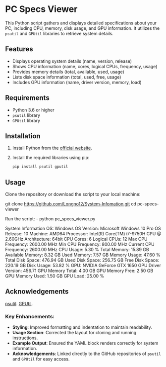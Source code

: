 # PC Specs Viewer

This Python script gathers and displays detailed specifications about your PC, including CPU, memory, disk usage, and GPU information. It utilizes the `psutil` and `GPUtil` libraries to retrieve system details.

## Features

- Displays operating system details (name, version, release)
- Shows CPU information (name, cores, logical CPUs, frequency, usage)
- Provides memory details (total, available, used, usage)
- Lists disk space information (total, used, free, usage)
- Includes GPU information (name, driver version, memory, load)

## Requirements

- Python 3.6 or higher
- `psutil` library
- `GPUtil` library

## Installation

1. Install Python from the [official website](https://www.python.org/).

2. Install the required libraries using pip:

   ```sh
   pip install psutil gputil

   
 ## Usage
Clone the repository or download the script to your local machine:

git clone https://github.com/Longno12/System-Infomation.git
cd pc-specs-viewer

Run the script: - python pc_specs_viewer.py

System Information
OS: Windows
OS Version: Microsoft Windows 10 Pro
OS Release: 10
Machine: AMD64
Processor: Intel(R) Core(TM) i7-9750H CPU @ 2.60GHz
Architecture: 64bit
CPU Cores: 6
Logical CPUs: 12
Max CPU Frequency: 2600.00 MHz
Min CPU Frequency: 800.00 MHz
Current CPU Frequency: 2600.00 MHz
CPU Usage: 5.30 %
Total Memory: 15.89 GB
Available Memory: 8.32 GB
Used Memory: 7.57 GB
Memory Usage: 47.60 %
Total Disk Space: 476.94 GB
Used Disk Space: 256.75 GB
Free Disk Space: 220.19 GB
Disk Usage: 53.82 %
GPU: NVIDIA GeForce GTX 1650
GPU Driver Version: 456.71
GPU Memory Total: 4.00 GB
GPU Memory Free: 2.50 GB
GPU Memory Used: 1.50 GB
GPU Load: 25.00 %

## Acknowledgements
[psutil](https://github.com/giampaolo/psutil).
[GPUtil](https://github.com/anderskm/gputil).


### Key Enhancements:

- **Styling**: Improved formatting and indentation to maintain readability.
- **Usage Section**: Corrected the layout for cloning and running instructions.
- **Example Output**: Ensured the YAML block renders correctly for system information.
- **Acknowledgements**: Linked directly to the GitHub repositories of `psutil` and `GPUtil` for easy access.


